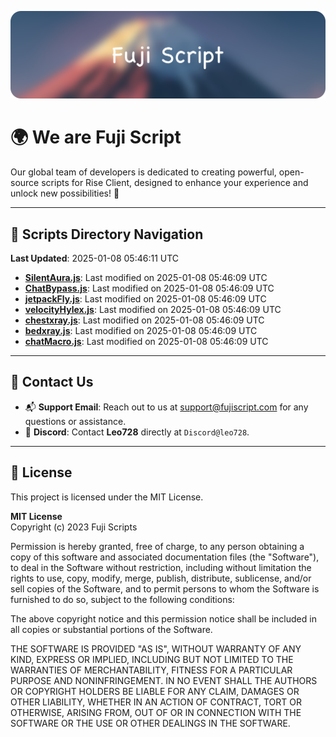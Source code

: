 ![Banner](.github/b.webp)

# 🌍 **We are Fuji Script**

Our global team of developers is dedicated to creating powerful, open-source scripts for Rise Client, designed to enhance your experience and unlock new possibilities! 🌟

---
<!-- SCRIPTS_NAVIGATION_START -->
## 📂 **Scripts Directory Navigation**

**Last Updated**: 2025-01-08 05:46:11 UTC

- **[SilentAura.js](scripts/SilentAura.js)**: Last modified on 2025-01-08 05:46:09 UTC
- **[ChatBypass.js](scripts/ChatBypass.js)**: Last modified on 2025-01-08 05:46:09 UTC
- **[jetpackFly.js](scripts/jetpackFly.js)**: Last modified on 2025-01-08 05:46:09 UTC
- **[velocityHylex.js](scripts/velocityHylex.js)**: Last modified on 2025-01-08 05:46:09 UTC
- **[chestxray.js](scripts/chestxray.js)**: Last modified on 2025-01-08 05:46:09 UTC
- **[bedxray.js](scripts/bedxray.js)**: Last modified on 2025-01-08 05:46:09 UTC
- **[chatMacro.js](scripts/chatMacro.js)**: Last modified on 2025-01-08 05:46:09 UTC

<!-- SCRIPTS_NAVIGATION_END -->

---

## 💬 **Contact Us**  
- 📬 **Support Email**: Reach out to us at [support@fujiscript.com](mailto:support@fujiscript.com) for any questions or assistance.  
- 💬 **Discord**: Contact **Leo728** directly at `Discord@leo728`.

---

## 📜 **License**

This project is licensed under the MIT License.  

**MIT License**  
Copyright (c) 2023 Fuji Scripts  

Permission is hereby granted, free of charge, to any person obtaining a copy of this software and associated documentation files (the "Software"), to deal in the Software without restriction, including without limitation the rights to use, copy, modify, merge, publish, distribute, sublicense, and/or sell copies of the Software, and to permit persons to whom the Software is furnished to do so, subject to the following conditions:  

The above copyright notice and this permission notice shall be included in all copies or substantial portions of the Software.  

THE SOFTWARE IS PROVIDED "AS IS", WITHOUT WARRANTY OF ANY KIND, EXPRESS OR IMPLIED, INCLUDING BUT NOT LIMITED TO THE WARRANTIES OF MERCHANTABILITY, FITNESS FOR A PARTICULAR PURPOSE AND NONINFRINGEMENT. IN NO EVENT SHALL THE AUTHORS OR COPYRIGHT HOLDERS BE LIABLE FOR ANY CLAIM, DAMAGES OR OTHER LIABILITY, WHETHER IN AN ACTION OF CONTRACT, TORT OR OTHERWISE, ARISING FROM, OUT OF OR IN CONNECTION WITH THE SOFTWARE OR THE USE OR OTHER DEALINGS IN THE SOFTWARE.  
